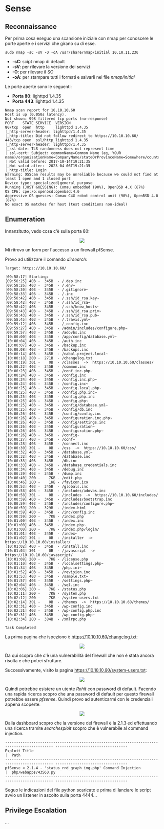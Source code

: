 # Sense

## Reconnaissance

Per prima cosa eseguo una scansione iniziale con nmap per conoscere le porte aperte e i servizi che girano su di esse.

```text
sudo nmap -sC -sV -O -oA /usr/share/nmap/initial 10.10.11.230
```

* **-sC**: scipt nmap di default
* **-sV**: per rilevare la versione dei servizi
* **-O**: per rilevare il SO
* **-oA**: per stampare tutti i formati e salvarli nel file _nmap/initial_

Le porte aperte sono le seguenti:

* **Porta 80**:  lighttpd 1.4.35
* **Porta 443**:  lighttpd 1.4.35

```text
Nmap scan report for 10.10.10.60
Host is up (0.050s latency).
Not shown: 998 filtered tcp ports (no-response)
PORT    STATE SERVICE  VERSION
80/tcp  open  http     lighttpd 1.4.35
|_http-server-header: lighttpd/1.4.35
|_http-title: Did not follow redirect to https://10.10.10.60/
443/tcp open  ssl/http lighttpd 1.4.35
|_http-server-header: lighttpd/1.4.35
|_ssl-date: TLS randomness does not represent time
| ssl-cert: Subject: commonName=Common Name (eg, YOUR name)/organizationName=CompanyName/stateOrProvinceName=Somewhere/countryName=US
| Not valid before: 2017-10-14T19:21:35
|_Not valid after:  2023-04-06T19:21:35
|_http-title: Login
Warning: OSScan results may be unreliable because we could not find at least 1 open and 1 closed port
Device type: specialized|general purpose
Running (JUST GUESSING): Comau embedded (90%), OpenBSD 4.X (87%)
OS CPE: cpe:/o:openbsd:openbsd:4.0
Aggressive OS guesses: Comau C4G robot control unit (90%), OpenBSD 4.0 (87%)
No exact OS matches for host (test conditions non-ideal)
```

## Enumeration

Innanzitutto, vedo cosa c'è sulla porta 80:

<p align="center">
  <img src="/Immagini/Linux-Box/Sense/sense-1.png" />
</p>

Mi ritrovo un form per l'accesso a un firewall pfSense.

Provo ad utilizzare il comando _dirsearch_:

```text
Target: https://10.10.10.60/

[09:58:17] Starting:
[09:58:25] 403 -  345B  - /.dep.inc
[09:58:26] 403 -  345B  - /.env~
[09:58:30] 403 -  345B  - /.gitignore~
[09:58:33] 403 -  345B  - /.inc
[09:58:42] 403 -  345B  - /.ssh/id_rsa.key~
[09:58:42] 403 -  345B  - /.ssh/id_rsa~
[09:58:42] 403 -  345B  - /.ssh/know_hosts~
[09:58:43] 403 -  345B  - /.ssh/id_rsa.priv~
[09:58:43] 403 -  345B  - /.ssh/id_rsa.pub~
[09:58:45] 403 -  345B  - /.travis.yml~
[09:59:12] 403 -  345B  - /_config.inc
[09:59:27] 403 -  345B  - /admin/includes/configure.php~
[09:59:57] 403 -  345B  - /adovbs.inc
[10:00:00] 403 -  345B  - /app/config/database.yml~
[10:00:04] 403 -  345B  - /auth.inc
[10:00:07] 403 -  345B  - /backup.inc
[10:00:08] 403 -  345B  - /backups.inc
[10:00:14] 403 -  345B  - /cabal.project.local~
[10:00:18] 200 -  271B  - /changelog.txt
[10:00:19] 301 -    0B  - /classes  ->  https://10.10.10.60/classes/
[10:00:22] 403 -  345B  - /common.inc
[10:00:23] 403 -  345B  - /conf.inc.php~
[10:00:24] 403 -  345B  - /config.inc
[10:00:24] 403 -  345B  - /config.inc.php~
[10:00:24] 403 -  345B  - /config.inc~
[10:00:25] 403 -  345B  - /config.local.php~
[10:00:25] 403 -  345B  - /config.php.inc~
[10:00:25] 403 -  345B  - /config.php.inc
[10:00:25] 403 -  345B  - /config.php~
[10:00:25] 403 -  345B  - /config/database.yml~
[10:00:25] 403 -  345B  - /config/db.inc
[10:00:26] 403 -  345B  - /config/config.inc
[10:00:26] 403 -  345B  - /configuration.inc.php~
[10:00:26] 403 -  345B  - /config/settings.inc
[10:00:26] 403 -  345B  - /configuration~
[10:00:26] 403 -  345B  - /configuration.php~
[10:00:26] 403 -  345B  - /config~
[10:00:27] 403 -  345B  - /conf~
[10:00:28] 403 -  345B  - /connect.inc
[10:00:30] 301 -    0B  - /css  ->  https://10.10.10.60/css/
[10:00:32] 403 -  345B  - /database.yml~
[10:00:32] 403 -  345B  - /database.inc
[10:00:33] 403 -  345B  - /db.inc
[10:00:33] 403 -  345B  - /database_credentials.inc
[10:00:34] 403 -  345B  - /debug.inc
[10:00:39] 403 -  345B  - /dump.inc
[10:00:40] 200 -    7KB - /edit.php
[10:00:46] 200 -    1KB - /favicon.ico
[10:00:53] 403 -  345B  - /globals.inc
[10:00:58] 403 -  345B  - /includes/adovbs.inc
[10:00:58] 301 -    0B  - /includes  ->  https://10.10.10.60/includes/
[10:00:59] 403 -  345B  - /includes/bootstrap.inc
[10:00:59] 403 -  345B  - /includes/configure.php~
[10:00:59] 200 -  329B  - /index.html
[10:00:59] 403 -  345B  - /inc/config.inc
[10:00:59] 200 -    7KB - /index.php
[10:01:00] 403 -  345B  - /index.inc
[10:01:00] 403 -  345B  - /index.php~
[10:01:00] 200 -    7KB - /index.php/login/
[10:01:01] 403 -  345B  - /index~
[10:01:02] 301 -    0B  - /installer  ->  https://10.10.10.60/installer/
[10:01:02] 403 -  345B  - /install.inc
[10:01:04] 301 -    0B  - /javascript  ->  https://10.10.10.60/javascript/
[10:01:08] 200 -    7KB - /license.php
[10:01:10] 403 -  345B  - /localsettings.php~
[10:01:34] 403 -  345B  - /php.ini~
[10:01:52] 403 -  345B  - /revision.inc
[10:01:53] 403 -  345B  - /sample.txt~
[10:01:57] 403 -  345B  - /settings.php~
[10:02:04] 403 -  345B  - /sql.inc
[10:02:06] 200 -    7KB - /status.php
[10:02:11] 200 -    7KB - /system.php
[10:02:12] 200 -    7KB - /system-users.txt
[10:02:14] 301 -    0B  - /themes  ->  https://10.10.10.60/themes/
[10:02:31] 403 -  345B  - /wp-config.inc
[10:02:31] 403 -  345B  - /wp-config.php.inc
[10:02:31] 403 -  345B  - /wp-config.php~
[10:02:34] 200 -  384B  - /xmlrpc.php

Task Completed
```

La prima pagina che ispeziono è https://10.10.10.60/changelog.txt:

<p align="center">
  <img src="/Immagini/Linux-Box/Sense/sense-2.png" />
</p>

Da qui scopro che c'è una vulnerabilità del firewall che non è stata ancora risolta e che potrei sfruttare.


Successivamente, visito la pagina https://10.10.10.60/system-users.txt:

<p align="center">
  <img src="/Immagini/Linux-Box/Sense/sense-3.png" />
</p>

Quindi potrebbe esistere un utente _Rohit_ con password di default. Facendo una rapida ricerca scopro che una password di default per questo firewall potrebbe essere _pfsense_. Quindi provo ad autenticarmi con le credenziali appena scoperte:

<p align="center">
  <img src="/Immagini/Linux-Box/Sense/sense-4.png" />
</p>

Dalla dashboard scopro che la versione del firewall è la 2.1.3 ed effettuando una ricerca tramite _searchesploit_ scopro che è vulnerabile al command injection.

```text
-------------------------------------------------------------------------------------------- ---------------------------------
Exploit Title                                                                              |  Path
-------------------------------------------------------------------------------------------- ---------------------------------
pfSense < 2.1.4 - 'status_rrd_graph_img.php' Command Injection                             |  php/webapps/43560.py
-------------------------------------------------------------------------------------------- ---------------------------------
```

Seguo le indicazioni del file python scaricato e prima di lanciare lo script avvio un listener in ascolto sulla porta 4444...



## Privilege Escalation

...
